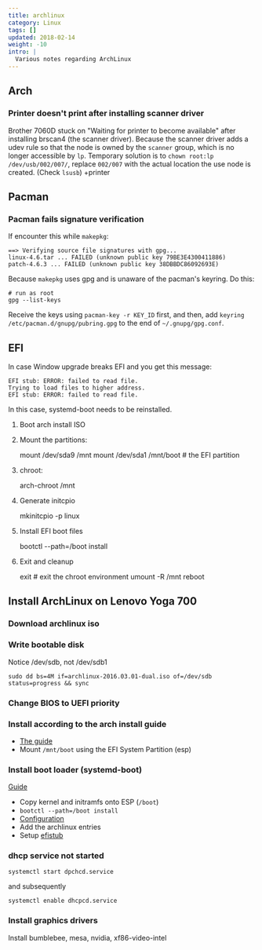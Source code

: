 ```yaml
---
title: archlinux
category: Linux
tags: []
updated: 2018-02-14
weight: -10
intro: |
  Various notes regarding ArchLinux
---
```


Arch
----

### Printer doesn't print after installing scanner driver

Brother 7060D stuck on "Waiting for printer to become available" after installing brscan4 (the scanner driver).  Because the scanner driver adds a udev rule so that the node is owned by the `scanner` group, which is no longer accessible by `lp`.  Temporary solution is to `chown root:lp /dev/usb/002/007/`, replace `002/007` with the actual location the use node is created. (Check `lsusb`)
+printer

Pacman
------

### Pacman fails signature verification

If encounter this while `makepkg`:

    ==> Verifying source file signatures with gpg...
    linux-4.6.tar ... FAILED (unknown public key 79BE3E4300411886)
    patch-4.6.3 ... FAILED (unknown public key 38DBBDC86092693E)

Because `makepkg` uses gpg and is unaware of the pacman's keyring. Do this:

    # run as root
    gpg --list-keys

Receive the keys using `pacman-key -r KEY_ID` first, and then, add `keyring /etc/pacman.d/gnupg/pubring.gpg` to the end of `~/.gnupg/gpg.conf`.

EFI
---

In case Window upgrade breaks EFI and you get this message:

    EFI stub: ERROR: failed to read file.
    Trying to load files to higher address.
    EFI stub: ERROR: failed to read file.

In this case, systemd-boot needs to be reinstalled.

1. Boot arch install ISO
2. Mount the partitions:

    mount /dev/sda9 /mnt
    mount /dev/sda1 /mnt/boot  # the EFI partition

3. chroot:

    arch-chroot /mnt

4. Generate initcpio

    mkinitcpio -p linux

5. Install EFI boot files

    bootctl --path=/boot install

6. Exit and cleanup

    exit  # exit the chroot environment
    umount -R /mnt
    reboot

Install ArchLinux on Lenovo Yoga 700
------------------------------------

### Download archlinux iso

### Write bootable disk

Notice /dev/sdb, not /dev/sdb1

    sudo dd bs=4M if=archlinux-2016.03.01-dual.iso of=/dev/sdb status=progress && sync

### Change BIOS to UEFI priority

### Install according to the arch install guide

* [The guide](https://wiki.archlinux.org/index.php/installation_guide)
* Mount `/mnt/boot` using the EFI System Partition (esp)

### Install boot loader (systemd-boot)

[Guide](https://wiki.archlinux.org/index.php/Systemd-boot)

* Copy kernel and initramfs onto ESP (`/boot`)
* `bootctl --path=/boot install`
* [Configuration](https://wiki.archlinux.org/index.php/Systemd-boot#Configuration)
* Add the archlinux entries
* Setup [efistub](https://wiki.archlinux.org/index.php/EFISTUB#Using_systemd)

### dhcp service not started

    systemctl start dpchcd.service

and subsequently

    systemctl enable dhcpcd.service

### Install graphics drivers

Install bumblebee, mesa, nvidia, xf86-video-intel


